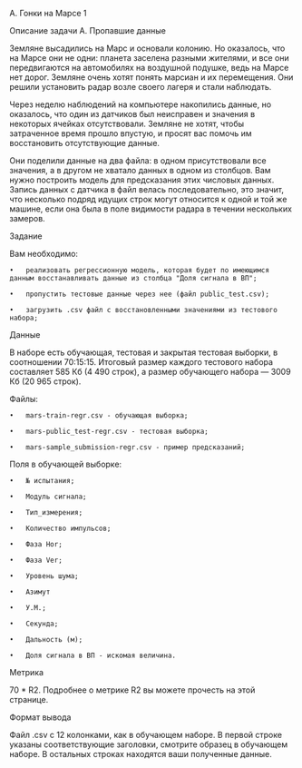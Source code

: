 A. Гонки на Марсе 1

Описание задачи А. Пропавшие данные

Земляне высадились на Марс и основали колонию. Но оказалось, что на Марсе они не одни: планета заселена разными жителями, и все они передвигаются на автомобилях на воздушной подушке, ведь на Марсе нет дорог.
Земляне очень хотят понять марсиан и их перемещения. Они решили установить радар возле своего лагеря и стали наблюдать.

Через неделю наблюдений на компьютере накопились данные, но оказалось, что один из датчиков был неисправен и значения в некоторых ячейках отсутствовали. Земляне не хотят, чтобы затраченное время прошло впустую, и просят вас помочь им восстановить отсутствующие данные.

Они поделили данные на два файла: в одном присутствовали все значения, а в другом не хватало данных в одном из столбцов. Вам нужно построить модель для предсказания этих числовых данных.
Запись данных с датчика в файл велась последовательно, это значит, что несколько подряд идущих строк могут относится к одной и той же машине, если она была в поле видимости радара в течении нескольких замеров.

Задание

Вам необходимо:

    •	реализовать регрессионную модель, которая будет по имеющимся данным восстанавливать данные из столбца "Доля сигнала в ВП";

    •	пропустить тестовые данные через нее (файл public_test.csv);

    •	загрузить .csv файл с восстановленными значениями из тестового набора;

Данные

В наборе есть обучающая, тестовая и закрытая тестовая выборки, в соотношении 70:15:15. Итоговый размер каждого тестового набора составляет 585 Кб (4 490 строк), а размер обучающего набора — 3009 Кб (20 965 строк).

Файлы:

    •	mars-train-regr.csv - обучающая выборка;

    •	mars-public_test-regr.csv - тестовая выборка;

    •	mars-sample_submission-regr.csv - пример предсказаний;

Поля в обучающей выборке:

    •	№ испытания;

    •	Модуль сигнала;

    •	Тип_измерения;

    •	Количество импульсов;

    •	Фаза Hor;

    •	Фаза Ver;

    •	Уровень шума;

    •	Азимут

    •	У.М.;
    
    •	Секунда;
    
    •	Дальность (м);
    
    •	Доля сигнала в ВП - искомая величина.

Метрика

70 * R2. Подробнее о метрике R2 вы можете прочесть на этой странице.

Формат вывода

Файл .csv с 12 колонками, как в обучающем наборе. В первой строке указаны соответствующие заголовки, смотрите образец в обучающем наборе. В остальных строках находятся ваши полученные данные.

